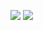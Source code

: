 [![](https://github-readme-stats.vercel.app/api?username=narayan-sajeev)](https://github.com/anuraghazra/github-readme-stats)
[![](https://github-readme-stats.vercel.app/api/top-langs/?username=narayan-sajeev&exclude_repo=SEC,Consulates)](https://github.com/anuraghazra/github-readme-stats)
